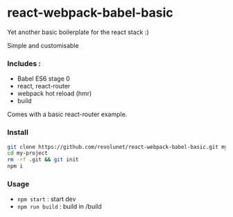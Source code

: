 # react-webpack-babel-basic

Yet another basic boilerplate for the react stack :)

Simple and customisable

### Includes :

 - Babel ES6 stage 0
 - react, react-router
 - webpack hot reload (hmr)
 - build

Comes with a basic react-router example.

### Install

```sh
git clone https://github.com/revolunet/react-webpack-babel-basic.git my-project
cd my-project
rm -rf .git && git init
npm i
```

### Usage

 - `npm start` : start dev
 - `npm run build` : build in /build


